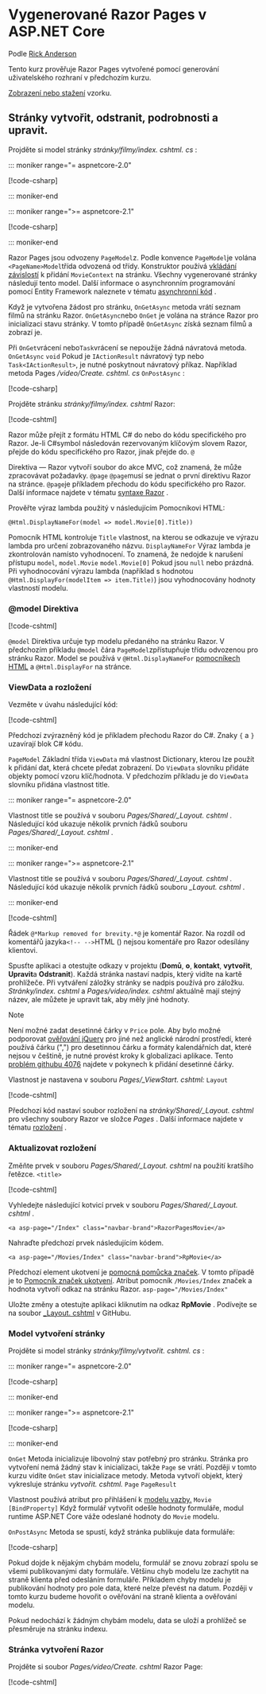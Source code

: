 # <a name="scaffolded-razor-pages-in-aspnet-core"></a>Vygenerované Razor Pages v ASP.NET Core

Podle [Rick Anderson](https://twitter.com/RickAndMSFT)

Tento kurz prověřuje Razor Pages vytvořené pomocí generování uživatelského rozhraní v předchozím kurzu.

[Zobrazení nebo stažení](https://github.com/aspnet/AspNetCore.Docs/tree/master/aspnetcore/tutorials/razor-pages/razor-pages-start/sample/RazorPagesMovie21) vzorku.

## <a name="the-create-delete-details-and-edit-pages"></a>Stránky vytvořit, odstranit, podrobnosti a upravit.

Projděte si model stránky *stránky/filmy/index. cshtml. cs* :

::: moniker range="= aspnetcore-2.0"

[!code-csharp[](~/tutorials/razor-pages/razor-pages-start/snapshot_sample/RazorPagesMovie/Pages/Movies/Index.cshtml.cs)]

::: moniker-end

::: moniker range=">= aspnetcore-2.1"

[!code-csharp[](~/tutorials/razor-pages/razor-pages-start/snapshot_sample/RazorPagesMovie/Pages/Movies/Index21.cshtml.cs)]

::: moniker-end

Razor Pages jsou odvozeny `PageModel`z. Podle konvence `PageModel`je volána `<PageName>Model`třída odvozená od třídy. Konstruktor používá [vkládání závislostí](xref:fundamentals/dependency-injection) k přidání `MovieContext` na stránku. Všechny vygenerované stránky následují tento model. Další informace o asynchronním programování pomocí Entity Framework naleznete v tématu [asynchronní kód](xref:data/ef-rp/intro#asynchronous-code) .

Když je vytvořena žádost pro stránku, `OnGetAsync` metoda vrátí seznam filmů na stránku Razor. `OnGetAsync`nebo `OnGet` je volána na stránce Razor pro inicializaci stavu stránky. V tomto případě `OnGetAsync` získá seznam filmů a zobrazí je.

Při `OnGet`vrácení nebo`Task`vrácení se nepoužije žádná návratová metoda. `OnGetAsync` `void` Pokud je `IActionResult` návratový typ nebo `Task<IActionResult>`, je nutné poskytnout návratový příkaz. Například metoda Pages */video/Create. cshtml. cs* `OnPostAsync` :

[!code-csharp[](~/tutorials/razor-pages/razor-pages-start/sample/RazorPagesMovie21/Pages/Movies/Create.cshtml.cs?name=snippet)]

<a name="index"></a>Projděte stránku *stránky/filmy/index. cshtml* Razor:

[!code-cshtml[](~/tutorials/razor-pages/razor-pages-start/snapshot_sample/RazorPagesMovie/Pages/Movies/Index.cshtml)]

Razor může přejít z formátu HTML C# do nebo do kódu specifického pro Razor. Je-li [](xref:mvc/views/razor#razor-reserved-keywords) C#symbol následován rezervovaným klíčovým slovem Razor, přejde do kódu specifického pro Razor, jinak přejde do. `@`

Direktiva &mdash; Razor vytvoří soubor do akce MVC, což znamená, že může zpracovávat požadavky. `@page` `@page`musí se jednat o první direktivu Razor na stránce. `@page`je příkladem přechodu do kódu specifického pro Razor. Další informace najdete v tématu [syntaxe Razor](xref:mvc/views/razor#razor-syntax) .

Prověřte výraz lambda použitý v následujícím Pomocníkovi HTML:

```cshtml
@Html.DisplayNameFor(model => model.Movie[0].Title))
```

Pomocník HTML kontroluje `Title` vlastnost, na kterou se odkazuje ve výrazu lambda pro určení zobrazovaného názvu. `DisplayNameFor` Výraz lambda je zkontrolován namísto vyhodnocení. To znamená, že nedojde k narušení přístupu `model`, `model.Movie` `model.Movie[0]` Pokud jsou `null` nebo prázdná. Při vyhodnocování výrazu lambda (například s hodnotou `@Html.DisplayFor(modelItem => item.Title)`) jsou vyhodnocovány hodnoty vlastností modelu.

<a name="md"></a>

### <a name="the-model-directive"></a>@model Direktiva

[!code-cshtml[](~/tutorials/razor-pages/razor-pages-start/snapshot_sample/RazorPagesMovie/Pages/Movies/Index.cshtml?range=1-2&highlight=2)]

`@model` Direktiva určuje typ modelu předaného na stránku Razor. V předchozím příkladu `@model` čára `PageModel`zpřístupňuje třídu odvozenou pro stránku Razor. Model se používá v `@Html.DisplayNameFor` [pomocníkech HTML](/aspnet/mvc/overview/older-versions-1/views/creating-custom-html-helpers-cs#understanding-html-helpers) a `@Html.DisplayFor` na stránce.

<!-- why don't xref links work?
[HTML Helpers 2](xref:aspnet/mvc/overview/older-versions-1/views/creating-custom-html-helpers-cs)
-->

<a name="vd"></a>

### <a name="viewdata-and-layout"></a>ViewData a rozložení

Vezměte v úvahu následující kód:

[!code-cshtml[](~/tutorials/razor-pages/razor-pages-start/snapshot_sample/RazorPagesMovie/Pages/Movies/Index.cshtml?range=1-6&highlight=4-999)]

Předchozí zvýrazněný kód je příkladem přechodu Razor do C#. Znaky `{` a `}` uzavírají blok C# kódu.

`PageModel` Základní třída `ViewData` má vlastnost Dictionary, kterou lze použít k přidání dat, která chcete předat zobrazení. Do `ViewData` slovníku přidáte objekty pomocí vzoru klíč/hodnota. V předchozím příkladu je do `ViewData` slovníku přidána vlastnost title.

::: moniker range="= aspnetcore-2.0"

Vlastnost title se používá v souboru *Pages/Shared/_Layout. cshtml* . Následující kód ukazuje několik prvních řádků souboru *Pages/Shared/_Layout. cshtml* .

::: moniker-end

::: moniker range=">= aspnetcore-2.1"

Vlastnost title se používá v souboru *Pages/Shared/_Layout. cshtml* . Následující kód ukazuje několik prvních řádků souboru *_Layout. cshtml* .

::: moniker-end

[!code-cshtml[](~/tutorials/razor-pages/razor-pages-start/snapshot_sample/RazorPagesMovie/Pages/NU/_Layout1.cshtml?highlight=6-999)]

Řádek `@*Markup removed for brevity.*@` je komentář Razor. Na rozdíl od komentářů jazyka`<!-- -->`HTML () nejsou komentáře pro Razor odesílány klientovi.

Spusťte aplikaci a otestujte odkazy v projektu (**Domů**, **o**, **kontakt**, **vytvořit**, **Upravit**a **Odstranit**). Každá stránka nastaví nadpis, který vidíte na kartě prohlížeče. Při vytváření záložky stránky se nadpis používá pro záložku. *Stránky/index. cshtml* a *Pages/video/index. cshtml* aktuálně mají stejný název, ale můžete je upravit tak, aby měly jiné hodnoty.

> [!NOTE]
> Není možné zadat desetinné čárky v `Price` pole. Aby bylo možné podporovat [ověřování jQuery](https://jqueryvalidation.org/) pro jiné než anglické národní prostředí, které používá čárku (",") pro desetinnou čárku a formáty kalendářních dat, které nejsou v češtině, je nutné provést kroky k globalizaci aplikace. Tento [problém githubu 4076](https://github.com/aspnet/AspNetCore.Docs/issues/4076#issuecomment-326590420) najdete v pokynech k přidání desetinné čárky.

Vlastnost je nastavena v souboru *Pages/_ViewStart. cshtml:* `Layout`

[!code-cshtml[](~/tutorials/razor-pages/razor-pages-start/sample/RazorPagesMovie/Pages/_ViewStart.cshtml)]

Předchozí kód nastaví soubor rozložení na *stránky/Shared/_Layout. cshtml* pro všechny soubory Razor ve složce *Pages* . Další informace najdete v tématu [rozložení](xref:razor-pages/index#layout) .

### <a name="update-the-layout"></a>Aktualizovat rozložení

Změňte prvek v souboru *Pages/Shared/_Layout. cshtml* na použití kratšího řetězce. `<title>`

[!code-cshtml[](~/tutorials/razor-pages/razor-pages-start/sample/RazorPagesMovie/Pages/_Layout.cshtml?range=1-6&highlight=6)]

Vyhledejte následující kotvicí prvek v souboru *Pages/Shared/_Layout. cshtml* .

```cshtml
<a asp-page="/Index" class="navbar-brand">RazorPagesMovie</a>
```

Nahraďte předchozí prvek následujícím kódem.

```cshtml
<a asp-page="/Movies/Index" class="navbar-brand">RpMovie</a>
```

Předchozí element ukotvení je [pomocná pomůcka značek](xref:mvc/views/tag-helpers/intro). V tomto případě je to [Pomocník značek ukotvení](xref:mvc/views/tag-helpers/builtin-th/anchor-tag-helper). Atribut pomocník `/Movies/Index` značek a hodnota vytvoří odkaz na stránku Razor. `asp-page="/Movies/Index"`

Uložte změny a otestujte aplikaci kliknutím na odkaz **RpMovie** . Podívejte se na soubor [_Layout. cshtml](https://github.com/aspnet/AspNetCore.Docs/blob/master/aspnetcore/tutorials/razor-pages/razor-pages-start/sample/RazorPagesMovie/Pages/Shared/_Layout.cshtml) v GitHubu.

### <a name="the-create-page-model"></a>Model vytvoření stránky

Projděte si model stránky *stránky/filmy/vytvořit. cshtml. cs* :

::: moniker range="= aspnetcore-2.0"

[!code-csharp[](~/tutorials/razor-pages/razor-pages-start/snapshot_sample/RazorPagesMovie/Pages/Movies/Create.cshtml.cs?name=snippetALL)]

::: moniker-end

::: moniker range=">= aspnetcore-2.1"

[!code-csharp[](~/tutorials/razor-pages/razor-pages-start/snapshot_sample/RazorPagesMovie/Pages/Movies/Create21.cshtml.cs?name=snippetALL)]

::: moniker-end

`OnGet` Metoda inicializuje libovolný stav potřebný pro stránku. Stránka pro vytvoření nemá žádný stav k inicializaci, takže `Page` se vrátí. Později v tomto kurzu vidíte `OnGet` stav inicializace metody. Metoda vytvoří objekt, který vykresluje stránku *vytvořit. cshtml.* `Page` `PageResult`

Vlastnost používá atribut pro přihlášení k [modelu vazby.](xref:mvc/models/model-binding) `Movie` `[BindProperty]` Když formulář vytvořit odešle hodnoty formuláře, modul runtime ASP.NET Core váže odeslané hodnoty do `Movie` modelu.

`OnPostAsync` Metoda se spustí, když stránka publikuje data formuláře:

[!code-csharp[](~/tutorials/razor-pages/razor-pages-start/snapshot_sample/RazorPagesMovie/Pages/Movies/Create.cshtml.cs?name=snippetPost)]

Pokud dojde k nějakým chybám modelu, formulář se znovu zobrazí spolu se všemi publikovanými daty formuláře. Většinu chyb modelu lze zachytit na straně klienta před odesláním formuláře. Příkladem chyby modelu je publikování hodnoty pro pole data, které nelze převést na datum. Později v tomto kurzu budeme hovořit o ověřování na straně klienta a ověřování modelu.

Pokud nedochází k žádným chybám modelu, data se uloží a prohlížeč se přesměruje na stránku indexu.

### <a name="the-create-razor-page"></a>Stránka vytvoření Razor

Projděte si soubor *Pages/video/Create. cshtml* Razor Page:

[!code-cshtml[](~/tutorials/razor-pages/razor-pages-start/snapshot_sample/RazorPagesMovie/Pages/Movies/Create.cshtml)]

<!--
Visual Studio displays the `<form method="post">` tag in a distinctive font used for Tag Helpers. The `<form method="post">` element is a [Form Tag Helper](xref:mvc/views/working-with-forms#the-form-tag-helper). The Form Tag Helper automatically includes an [antiforgery token](xref:security/anti-request-forgery).

![VS17 view of Create.cshtml page](page/_static/th.png)
-->
